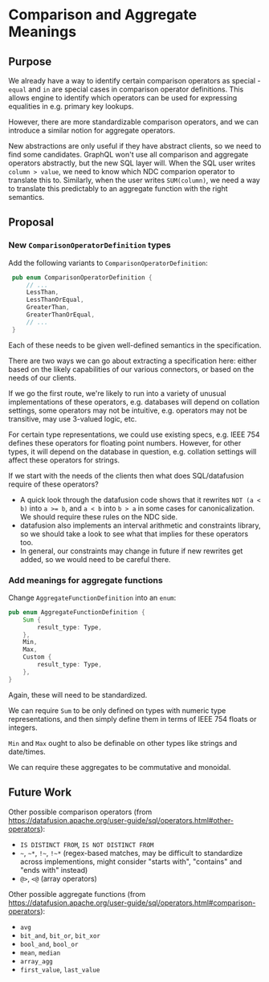 # Comparison and Aggregate Meanings

## Purpose

We already have a way to identify certain comparison operators as special - `equal` and `in` are special cases in comparison operator definitions. This allows engine to identify which operators can be used for expressing equalities in e.g. primary key lookups.

However, there are more standardizable comparison operators, and we can introduce a similar notion for aggregate operators.

New abstractions are only useful if they have abstract clients, so we need to find some candidates. GraphQL won't use all comparison and aggregate operators abstractly, but the new SQL layer will. When the SQL user writes `column > value`, we need to know which NDC comparion operator to translate this to. Similarly, when the user writes `SUM(column)`, we need a way to translate this predictably to an aggregate function with the right semantics.

## Proposal

### New `ComparisonOperatorDefinition` types

Add the following variants to `ComparisonOperatorDefinition`:

```rust
 pub enum ComparisonOperatorDefinition {
     // ...
     LessThan,
     LessThanOrEqual,
     GreaterThan,
     GreaterThanOrEqual,
     // ...
 }
```

Each of these needs to be given well-defined semantics in the specification.

There are two ways we can go about extracting a specification here: either based on the likely capabilities of our various connectors, or based on the needs of our clients.

If we go the first route, we're likely to run into a variety of unusual implementations of these operators, e.g. databases will depend on collation settings, some operators may not be intuitive, e.g. operators may not be transitive, may use 3-valued logic, etc.

For certain type representations, we could use existing specs, e.g. IEEE 754 defines these operators for floating point numbers. However, for other types, it will depend on the database in question, e.g. collation settings will affect these operators for strings.

If we start with the needs of the clients then what does SQL/datafusion require of these operators?

- A quick look through the datafusion code shows that it rewrites `NOT (a < b)` into `a >= b`, and `a < b` into `b > a` in some cases for canonicalization. We should require these rules on the NDC side.
- datafusion also implements an interval arithmetic and constraints library, so we should take a look to see what that implies for these operators too.
- In general, our constraints may change in future if new rewrites get added, so we would need to be careful there.

### Add meanings for aggregate functions

Change `AggregateFunctionDefinition` into an `enum`:

```rust
pub enum AggregateFunctionDefinition {
    Sum {
        result_type: Type,
    },
    Min,
    Max,
    Custom {
        result_type: Type,
    },
}
```

Again, these will need to be standardized.

We can require `Sum` to be only defined on types with numeric type representations, and then simply define them in terms of IEEE 754 floats or integers.

`Min` and `Max` ought to also be definable on other types like strings and date/times.

We can require these aggregates to be commutative and monoidal.

## Future Work

Other possible comparison operators (from https://datafusion.apache.org/user-guide/sql/operators.html#other-operators):

- `IS DISTINCT FROM`, `IS NOT DISTINCT FROM`
- `~`, `~*`, `!~`, `!~*` (regex-based matches, may be difficult to standardize across implementions, might consider "starts with", "contains" and "ends with" instead)
- `@>`, `<@` (array operators)

Other possible aggregate functions (from https://datafusion.apache.org/user-guide/sql/operators.html#comparison-operators):

- `avg`
- `bit_and`, `bit_or`, `bit_xor`
- `bool_and`, `bool_or`
- `mean`, `median`
- `array_agg`
- `first_value`, `last_value`
